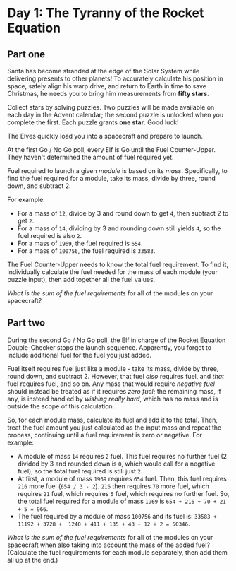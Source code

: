 # Day 1: The Tyranny of the Rocket Equation 

## Part one

Santa has become stranded at the edge of the Solar System while delivering 
presents to other planets! To accurately calculate his position in space, 
safely align his warp drive, and return to Earth in time to save Christmas, 
he needs you to bring him measurements from **fifty stars**.

Collect stars by solving puzzles. Two puzzles will be made available on 
each day in the Advent calendar; the second puzzle is unlocked when you 
complete the first. Each puzzle grants **one star**. Good luck!

The Elves quickly load you into a spacecraft and prepare to launch.

At the first Go / No Go poll, every Elf is Go until the Fuel Counter-Upper. 
They haven't determined the amount of fuel required yet.

Fuel required to launch a given _module_ is based on its _mass_. 
Specifically, to find the fuel required for a module, take its mass, 
divide by three, round down, and subtract 2.

For example:

- For a mass of `12`, divide by 3 and round down to get `4`, then subtract 2 to 
get `2`.
- For a mass of `14`, dividing by 3 and rounding down still yields `4`, so the 
fuel required is also `2`.
- For a mass of `1969`, the fuel required is `654`.
- For a mass of `100756`, the fuel required is `33583`.

The Fuel Counter-Upper needs to know the total fuel requirement. To find it, 
individually calculate the fuel needed for the mass of each module (your 
puzzle input), then add together all the fuel values.

_What is the sum of the fuel requirements_ for all of the modules on your spacecraft?

## Part two

During the second Go / No Go poll, the Elf in charge of the Rocket Equation 
Double-Checker stops the launch sequence. Apparently, you forgot to include 
additional fuel for the fuel you just added.

Fuel itself requires fuel just like a module - take its mass, divide by three, 
round down, and subtract 2. However, that fuel _also_ requires fuel, and _that_ fuel 
requires fuel, and so on. Any mass that would require _negative fuel_ should 
instead be treated as if it requires _zero fuel_; the remaining mass, if any, is 
instead handled by _wishing really hard_, which has no mass and is outside the scope 
of this calculation.

So, for each module mass, calculate its fuel and add it to the total. Then, treat 
the fuel amount you just calculated as the input mass and repeat the process, 
continuing until a fuel requirement is zero or negative. For example:

- A module of mass `14` requires `2` fuel. This fuel requires no further fuel (2 divided 
by 3 and rounded down is `0`, which would call for a negative fuel), so the total fuel 
required is still just `2`.
- At first, a module of mass `1969` requires `654` fuel. Then, this fuel requires `216` more
 fuel (`654 / 3 - 2`). `216` then requires `70` more fuel, which requires `21` fuel, which 
 requires `5` fuel, which requires no further fuel. So, the total fuel required for a 
 module of mass `1969` is `654 + 216 + 70 + 21 + 5 = 966`.
- The fuel required by a module of mass `100756` and its fuel is: `33583 + 11192 + 3728 + 
1240 + 411 + 135 + 43 + 12 + 2 = 50346`.


_What is the sum of the fuel requirements_ for all of the modules on your spacecraft 
when also taking into account the mass of the added fuel? (Calculate the fuel 
requirements for each module separately, then add them all up at the end.)